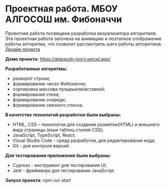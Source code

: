 # Проектная работа. МБОУ АЛГОСОШ им. Фибоначчи

Проектная работа посвящена разработки визуализатора алгоритмов. Эта проектная работа заточена на анимацию и поэтапное отображение работы алгоритма, что позволит рассмотреть шаги работы алгоритмов.
[Дизайн проекта](https://www.figma.com/file/RIkypcTQN5d37g7RRTFid0/Algososh_external_link?node-id=0%3A1) 

**Демо проекта:** https://algososh-ivory.vercel.app/

**Разработанные алгоритмы:**
- разворот строки;
- формирование чисел Фибоначчи;
- сортировка массива пузырьком/вставкой;
- формирование стека;
- формирование очереди;
- формирование связного списка.

**В качетстве технологий разработки были выбраны:**

- HTML, CSS – технологии для создания разметки(HTML) и внешнего вида страницы (язык таблиц стилей CSS);
- JavaScript, TypeScript, React;
- Visual Studio Code - среда разработки, для редактирования кода;
- Git - для контроля версий.

**Для тестирования приложения были выбраны:**
- Cypress - инструмент для тестирования UI;
- Jest - фреймворк для тестирования JavaScript.

**Запуск проекта:** npm run start
